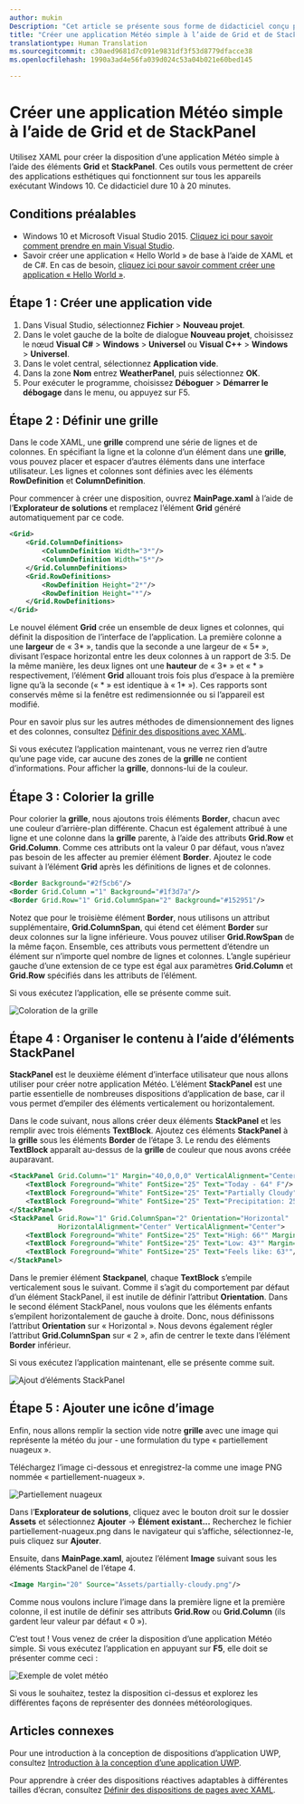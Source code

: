 ```yaml
---
author: mukin
Description: "Cet article se présente sous forme de didacticiel conçu pour guider le lecteur tout au long des étapes nécessaires pour créer l’interface utilisateur d’une application simple. Il explique et montre comment utiliser Grid et StackPanel, deux des éléments XAML les plus courants."
title: "Créer une application Météo simple à l’aide de Grid et de StackPanel"
translationtype: Human Translation
ms.sourcegitcommit: c30aed9681d7c091e9831df3f53d8779dfacce38
ms.openlocfilehash: 1990a3ad4e56fa039d024c53a04b021e60bed145

---
```


# <a name="create-a-simple-weather-app-by-using-grid-and-stackpanel"></a>Créer une application Météo simple à l’aide de Grid et de StackPanel

Utilisez XAML pour créer la disposition d’une application Météo simple à l’aide des éléments **Grid** et **StackPanel**. Ces outils vous permettent de créer des applications esthétiques qui fonctionnent sur tous les appareils exécutant Windows 10. Ce didacticiel dure 10 à 20 minutes.

## <a name="prerequisites"></a>Conditions préalables
- Windows 10 et Microsoft Visual Studio 2015. [Cliquez ici pour savoir comment prendre en main Visual Studio](../get-started/get-set-up.md).
- Savoir créer une application « Hello World » de base à l’aide de XAML et de C#. En cas de besoin, [cliquez ici pour savoir comment créer une application « Hello World »](https://msdn.microsoft.com/windows/uwp/get-started/create-a-hello-world-app-xaml-universal).

## <a name="step-1-create-a-blank-app"></a>Étape 1 : Créer une application vide
1. Dans Visual Studio, sélectionnez **Fichier** > **Nouveau projet**.
2. Dans le volet gauche de la boîte de dialogue **Nouveau projet**, choisissez le nœud **Visual C#** > **Windows** > **Universel** ou **Visual C++** > **Windows** > **Universel**.
3. Dans le volet central, sélectionnez **Application vide**.
4. Dans la zone **Nom** entrez **WeatherPanel**, puis sélectionnez **OK**.
5. Pour exécuter le programme, choisissez **Déboguer** > **Démarrer le débogage** dans le menu, ou appuyez sur F5.

## <a name="step-2-define-a-grid"></a>Étape 2 : Définir une grille
Dans le code XAML, une **grille** comprend une série de lignes et de colonnes. En spécifiant la ligne et la colonne d’un élément dans une **grille**, vous pouvez placer et espacer d’autres éléments dans une interface utilisateur. Les lignes et colonnes sont définies avec les éléments **RowDefinition** et **ColumnDefinition**.

Pour commencer à créer une disposition, ouvrez **MainPage.xaml** à l’aide de l’**Explorateur de solutions** et remplacez l’élément **Grid** généré automatiquement par ce code.

```xml
<Grid>
    <Grid.ColumnDefinitions>
        <ColumnDefinition Width="3*"/>
        <ColumnDefinition Width="5*"/>
    </Grid.ColumnDefinitions>
    <Grid.RowDefinitions>
        <RowDefinition Height="2*"/>
        <RowDefinition Height="*"/>
    </Grid.RowDefinitions>
</Grid>
```

Le nouvel élément **Grid** crée un ensemble de deux lignes et colonnes, qui définit la disposition de l’interface de l’application. La première colonne a une **largeur** de « 3\* », tandis que la seconde a une largeur de « 5\* », divisant l’espace horizontal entre les deux colonnes à un rapport de 3:5. De la même manière, les deux lignes ont une **hauteur** de « 3\* » et « \* » respectivement, l’élément **Grid** allouant trois fois plus d’espace à la première ligne qu’à la seconde (« \* » est identique à « 1\* »). Ces rapports sont conservés même si la fenêtre est redimensionnée ou si l’appareil est modifié.

Pour en savoir plus sur les autres méthodes de dimensionnement des lignes et des colonnes, consultez [Définir des dispositions avec XAML](https://msdn.microsoft.com/windows/uwp/layout/layouts-with-xaml#layout-properties).

Si vous exécutez l’application maintenant, vous ne verrez rien d’autre qu’une page vide, car aucune des zones de la **grille** ne contient d’informations. Pour afficher la **grille**, donnons-lui de la couleur.

## <a name="step-3-color-the-grid"></a>Étape 3 : Colorier la grille
Pour colorier la **grille**, nous ajoutons trois éléments **Border**, chacun avec une couleur d’arrière-plan différente. Chacun est également attribué à une ligne et une colonne dans la **grille** parente, à l’aide des attributs **Grid.Row** et **Grid.Column**. Comme ces attributs ont la valeur 0 par défaut, vous n’avez pas besoin de les affecter au premier élément **Border**. Ajoutez le code suivant à l’élément **Grid** après les définitions de lignes et de colonnes.

```xml
<Border Background="#2f5cb6"/>
<Border Grid.Column ="1" Background="#1f3d7a"/>
<Border Grid.Row="1" Grid.ColumnSpan="2" Background="#152951"/>
```

Notez que pour le troisième élément **Border**, nous utilisons un attribut supplémentaire, **Grid.ColumnSpan**, qui étend cet élément **Border** sur deux colonnes sur la ligne inférieure. Vous pouvez utiliser **Grid.RowSpan** de la même façon. Ensemble, ces attributs vous permettent d’étendre un élément sur n’importe quel nombre de lignes et colonnes. L’angle supérieur gauche d’une extension de ce type est égal aux paramètres **Grid.Column** et **Grid.Row** spécifiés dans les attributs de l’élément.

Si vous exécutez l’application, elle se présente comme suit.

![Coloration de la grille](images/grid-weather-1.png)

## <a name="step-4-organize-content-by-using-stackpanel-elements"></a>Étape 4 : Organiser le contenu à l’aide d’éléments StackPanel
**StackPanel** est le deuxième élément d’interface utilisateur que nous allons utiliser pour créer notre application Météo. L’élément **StackPanel** est une partie essentielle de nombreuses dispositions d’application de base, car il vous permet d’empiler des éléments verticalement ou horizontalement.

Dans le code suivant, nous allons créer deux éléments **StackPanel** et les remplir avec trois éléments **TextBlock**. Ajoutez ces éléments **StackPanel** à la **grille** sous les éléments **Border** de l’étape 3. Le rendu des éléments **TextBlock** apparaît au-dessus de la **grille** de couleur que nous avons créée auparavant.

```xml
<StackPanel Grid.Column="1" Margin="40,0,0,0" VerticalAlignment="Center">
    <TextBlock Foreground="White" FontSize="25" Text="Today - 64° F"/>
    <TextBlock Foreground="White" FontSize="25" Text="Partially Cloudy"/>
    <TextBlock Foreground="White" FontSize="25" Text="Precipitation: 25%"/>
</StackPanel>
<StackPanel Grid.Row="1" Grid.ColumnSpan="2" Orientation="Horizontal"
            HorizontalAlignment="Center" VerticalAlignment="Center">
    <TextBlock Foreground="White" FontSize="25" Text="High: 66°" Margin="0,0,20,0"/>
    <TextBlock Foreground="White" FontSize="25" Text="Low: 43°" Margin="0,0,20,0"/>
    <TextBlock Foreground="White" FontSize="25" Text="Feels like: 63°"/>
</StackPanel>
```

Dans le premier élément **Stackpanel**, chaque **TextBlock** s’empile verticalement sous le suivant. Comme il s’agit du comportement par défaut d’un élément StackPanel, il est inutile de définir l’attribut **Orientation**. Dans le second élément StackPanel, nous voulons que les éléments enfants s’empilent horizontalement de gauche à droite. Donc, nous définissons l’attribut **Orientation** sur « Horizontal ». Nous devons également régler l’attribut **Grid.ColumnSpan** sur « 2 », afin de centrer le texte dans l’élément **Border** inférieur.

Si vous exécutez l’application maintenant, elle se présente comme suit.

![Ajout d’éléments StackPanel](images/grid-weather-2.png)

## <a name="step-5-add-an-image-icon"></a>Étape 5 : Ajouter une icône d’image

Enfin, nous allons remplir la section vide notre **grille** avec une image qui représente la météo du jour - une formulation du type « partiellement nuageux ».

Téléchargez l’image ci-dessous et enregistrez-la comme une image PNG nommée « partiellement-nuageux ».

![Partiellement nuageux](images/partially-cloudy.PNG)

Dans l’**Explorateur de solutions**, cliquez avec le bouton droit sur le dossier **Assets** et sélectionnez **Ajouter** -> **Élément existant...** Recherchez le fichier partiellement-nuageux.png dans le navigateur qui s’affiche, sélectionnez-le, puis cliquez sur **Ajouter**.

Ensuite, dans **MainPage.xaml**, ajoutez l’élément **Image** suivant sous les éléments StackPanel de l’étape 4.

```xml
<Image Margin="20" Source="Assets/partially-cloudy.png"/>
```

Comme nous voulons inclure l’image dans la première ligne et la première colonne, il est inutile de définir ses attributs **Grid.Row** ou **Grid.Column** (ils gardent leur valeur par défaut « 0 »).

C’est tout ! Vous venez de créer la disposition d’une application Météo simple. Si vous exécutez l’application en appuyant sur **F5**, elle doit se présenter comme ceci :

![Exemple de volet météo](images/grid-weather-3.PNG)

Si vous le souhaitez, testez la disposition ci-dessus et explorez les différentes façons de représenter des données météorologiques.

## <a name="related-articles"></a>Articles connexes
Pour une introduction à la conception de dispositions d’application UWP, consultez [Introduction à la conception d’une application UWP](https://msdn.microsoft.com/windows/uwp/layout/design-and-ui-intro).

Pour apprendre à créer des dispositions réactives adaptables à différentes tailles d’écran, consultez [Définir des dispositions de pages avec XAML](https://msdn.microsoft.com/windows/uwp/layout/layouts-with-xaml).



<!--HONumber=Jan17_HO1-->


